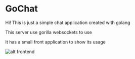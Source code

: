 # GoChat

Hi! This is just a simple chat application created with golang

This server use gorilla websockets to use

It has a small front application to show its usage

![alt frontend](https://i.imgur.com/3tklUXr.png)